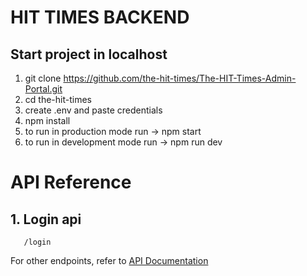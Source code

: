 # HIT TIMES BACKEND

## Start project in localhost

1. git clone https://github.com/the-hit-times/The-HIT-Times-Admin-Portal.git
2. cd the-hit-times
3. create .env and paste credentials
4. npm install
5. to run in production mode run -> npm start
6. to run in development mode run -> npm run dev

# API Reference

## 1. Login api

```http
   /login
```
For other endpoints, refer to  [API Documentation](/API_DOCs.yaml)
